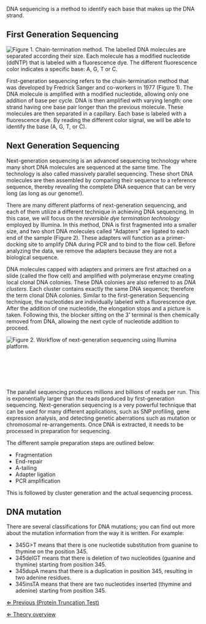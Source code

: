 DNA sequencing is a method to identify each base that makes up the DNA
strand.

First Generation Sequencing
---------------------------

![**Figure 1.** Chain-termination method. The labelled DNA molecules are separated according their size. Each molecule has a modified nucleotide (ddNTP) that is labeled with a fluorescence dye. The different fluorescence color indicates a specific base: <span style="color:#00ff00">A</span>, <span style="color:#ffd700">G</span>, <span style="color:#ff0000">T</span> or <span style="color:#0000ff">C</span>.](https://s3-us-west-2.amazonaws.com/labster/wiki/media/Sangersequencing.png "Figure 1. Chain-termination method. The labelled DNA molecules are separated according their size. Each molecule has a modified nucleotide (ddNTP) that is labeled with a fluorescence dye. The different fluorescence color indicates a specific base: A, G, T or C.")

First-generation sequencing refers to the chain-termination method that
was developed by Fredrick Sanger and co-workers in 1977 (Figure 1). The
DNA molecule is amplified with a modified nucleotide, allowing only one
addition of base per cycle. DNA is then amplified with varying length:
one strand having one base pair longer than the previous molecule. These
molecules are then separated in a capillary. Each base is labeled with a
fluorescence dye. By reading the different color signal, we will be able
to identify the base (A, G, T, or C).

Next Generation Sequencing
--------------------------

Next-generation sequencing is an advanced sequencing technology where
many short DNA molecules are sequenced at the same time. The technology
is also called massively parallel sequencing. These short DNA molecules
are then assembled by comparing their sequence to a reference sequence,
thereby revealing the complete DNA sequence that can be very long (as
long as our genome!).

There are many different platforms of next-generation sequencing, and
each of them utilize a different technique in achieving DNA sequencing.
In this case, we will focus on the *reversible dye termination
technology* employed by Illumina. In this method, DNA is first
fragmented into a smaller size, and two short DNA molecules called
"Adapters" are ligated to each end of the sample (Figure 2). These
adapters will function as a primer-docking site to amplify DNA during
PCR and to bind to the flow cell. Before analyzing the data, we remove
the adapters because they are not a biological sequence.

DNA molecules capped with adapters and primers are first attached on a
slide (called the flow cell) and amplified with polymerase enzyme
creating local clonal DNA colonies. These DNA colonies are also referred
to as *DNA clusters*. Each cluster contains exactly the same DNA
sequence; therefore the term clonal DNA colonies. Similar to the
first-generation Sequencing technique, the nucleotides are individually
labeled with a fluorescence dye. After the addition of one nucleotide,
the elongation stops and a picture is taken. Following this, the blocker
sitting on the 3' terminal is then chemically removed from DNA, allowing
the next cycle of nucleotide addition to proceed.

![**Figure 2.** Workflow of next-generation sequencing using Illumina platform.](https://s3-us-west-2.amazonaws.com/labster/wiki/media/Illumina.jpg "fig:Figure 2. Workflow of next-generation sequencing using Illumina platform.")\
\
\
\
\
\
\
The parallel sequencing produces millions and billions of reads per run.
This is exponentially larger than the reads produced by first-generation
sequencing. Next-generation sequencing is a very powerful technique that
can be used for many different applications, such as SNP profiling, gene
expression analysis, and detecting genetic aberrations such as mutation
or chromosomal re-arrangements. Once DNA is extracted, it needs to be
processed in preparation for sequencing.

The different sample preparation steps are outlined below:

-   Fragmentation
-   End-repair
-   A-tailing
-   Adapter ligation
-   PCR amplification

This is followed by cluster generation and the actual sequencing
process.

DNA mutation
------------

There are several classifications for DNA mutations; you can find out
more about the mutation information from the way it is written. For
example:

-   345G\>T means that there is one nucleotide substitution from guanine
    to thymine on the position 345.
-   345delGT means that there is deletion of two nucleotides (guanine
    and thymine) starting from position 345.
-   345dupA means that there is a duplication in position 345, resulting
    in two adenine residues.
-   345insTA means that there are two nucleotides inserted (thymine and
    adenine) starting from position 345.

[⇐ Previous (Protein Truncation
Test)](/wiki/Protein_Truncation_Test "wikilink")

[⇐ Theory overview](/wiki/Medical_Genetics_case "wikilink")

